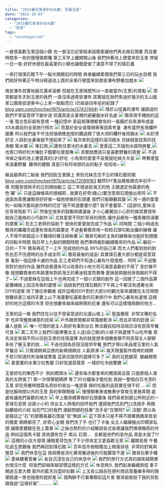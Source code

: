 ```yaml
---
title: "2015暑花東漫步玩水趣: 花蓮玉里"
date: "2015-10-03"
categories: 
  - "2015暑花東漫步玩水趣"
  - "旅遊"
tags: 
  - "uncategoried"
---
```


一直很喜歡玉里這個小鎮 也一直沒忘記曾經承諾徹愛讓他們再去做石頭畫 而且要時間多一些的慢慢做那種 第三天早上離開關山後 我們拎著池上便當來到玉里 停留一日一夜 好好休憩在最喜愛的小鎮也讓徹愛做了滿意不得了的璞石畫

一來打發璞石館下午一點半開館前的時間 再者繼續累積我們第三日的玩水目標 我們剛好拎著正午時分經過池上買的全美行便當來到南安瀑布野餐加戲水 [![](images/20124438974_b554236432.jpg)](http://flickr.com/photos/33703965@N00/20124438974)

南安瀑布其實地屬花蓮卓溪鄉 但就在玉里隔壁所以一直被當作(玉里)的景點 ![](images/20559061710_37b2a94f36.jpg) 常常都是冬天到玉里的我們 一直沒來過南安瀑布 其實就在我們來過好幾次的玉山國家公園南安遊客中心上來一點點而已 (已經是四年前的紀錄了 [blog.yam.com/hmchen1975/article/37437494](http://blog.yam.com/hmchen1975/article/37437494)) [![](images/20753963381_7e73d48885.jpg)](http://flickr.com/photos/33703965@N00/20753963381) 隱於山徑裏的瀑布 讓路過的我們不曾留意停下腳步過 但還真是炎夏裡的避暑戲水好去處 [![](images/20747050915_26b1bf40a4.jpg)](http://flickr.com/photos/33703965@N00/20747050915) 徹哥用手機拍的這一張 復古色彩超有意境 一種記憶中 家庭相簿裡都會有的一張攝於烏來瀑布或是XX水庫前的全家旅行照片 [![](images/21005603495_6ce9105b1d.jpg)](http://flickr.com/photos/33703965@N00/20559066500) 而基於安全或環境等等因素考量  瀑布當然有用欄杆圍著 所以我們是不守法但很順應民情的鑽過開了很大洞的欄杆後而親水 [![](images/20124442174_95dbd1416b.jpg)](http://flickr.com/photos/33703965@N00/20124442174) 水好清 好涼 人踩到水裏後就不想起來了 [![](images/20126104163_2a7e6cba6a.jpg)](http://flickr.com/photos/33703965@N00/20126104163) 每次來到這樣的溪河戲水 兄妹就是認真的找漁蝦 築水壩 [![](images/20559062538_684c73a123.jpg)](http://flickr.com/photos/33703965@N00/20559062538) 堆石頭[ ![](images/20559065310_29c85f89ba.jpg)](http://flickr.com/photos/33703965@N00/20559065310)還有往更冰的水裏去 [![](images/20560302579_835ce6f8d0.jpg)](http://flickr.com/photos/33703965@N00/20560302579) 愛愛這二天碰到水就特興奮[ ![](images/20560302239_be1720f312.jpg)](http://flickr.com/photos/33703965@N00/20560302239)也胃口特好的大嚷肚子餓要吃便當嚕 [![](images/20747050215_c4f8a944c5.jpg)](http://flickr.com/photos/33703965@N00/20747050215) 其實她應該只是喜歡野餐的感覺 [![](images/20560299159_cc007a7fa7.jpg)](http://flickr.com/photos/33703965@N00/20560299159) 不過冷掉之後的池上便當真的(才)好吃  小鳥胃的愛愛不自覺就吃掉大半盒 [![](images/20720796876_17c639372d.jpg)](http://flickr.com/photos/33703965@N00/20720796876) 帶著便當來溪裏野餐  難得的體驗 真是只有阿母想的出的點子 哈哈哈~ [![](images/20720792466_90e8393fd5.jpg)](http://flickr.com/photos/33703965@N00/20720792466)

躲過最熱的二點後 我們回到玉里鎮上 來到兄妹念念不忘的璞石藝術館 [blog.yam.com/hmchen1975/article/72099183](http://blog.yam.com/hmchen1975/article/72099183) 雖然DIY產品模板跟去年初不一樣 但徹哥很熟手的立刻開始動工 這二年很迷航海王的他 主題選定他最愛的角色'羅' [![](images/20737697162_dca736938a.jpg)](http://flickr.com/photos/33703965@N00/20737697162) 只是這線條真的很細耶...我實在好奇(擔心)要怎麼用石頭做出來阿 [![](images/20126095963_9a34fedc93.jpg)](http://flickr.com/photos/33703965@N00/20126095963) 不過因為答應讓徹哥好好做一幅他想做的石頭畫 我們只能靜觀其變 [![](images/20747041995_01ba630a21.jpg)](http://flickr.com/photos/33703965@N00/20747041995) 另一邊的愛愛則一如每次藝術創作時的叨念"我不知道要畫什麼? 我不會畫耶.." (這部份,愛妹活在哥哥陰影下) [![](images/20720790266_96899f9f26.jpg)](http://flickr.com/photos/33703965@N00/20720790266) 然後在很多的鼓勵與建議後 才小心翼翼加小心肝的做其實很有她自己風格的小巧創作 [![](images/20559058668_becd165436.jpg)](http://flickr.com/photos/33703965@N00/20559058668) 尤其愛愛不同於哥哥的用色 讓作品總有一種素雅但溫暖的感覺 [![](images/20560291639_b224b7bd84.jpg)](http://flickr.com/photos/33703965@N00/20560291639) 在志工老師的協助下 很快的愛愛就完成了作品 [![](images/20559056658_15518d6a97.jpg)](http://flickr.com/photos/33703965@N00/20559056658) 同時間 二個小時過去 徹哥的羅離完成還有很長的路要走 不過看著徹哥用一粒粒石頭勾勒出羅的線條 讓人不得不佩服這小子難得的專注與執著 [![](images/20126092893_9d460b5643.jpg)](http://flickr.com/photos/33703965@N00/20126092893) 徹哥勾勒好主角的線條後也剛好到閉館的四點半時間 隔日早上九點的開館時間 我們準時報到繼續徹哥的作品 [![](images/20559043120_0926265762.jpg)](http://flickr.com/photos/33703965@N00/20559043120) 繼前一日的一下午 徹哥再花了一上午 完成他的作品 99%的自己來 而大人們看到他的耐性也忍不住適時的出手成全阿 [![](images/20753947651_052f842867.jpg)](http://flickr.com/photos/33703965@N00/20753947651) 徹哥最後的成品! 其實璞石畫大部分都是寫意寫景 看到一個這樣卡通的作品 志工老師們不知道心裏有什麼感想... 呵呵 ![](images/20817536770_58f7021988.jpg) 不過徹哥對於他的作品 雖然自覺還有可以改善的小地方但可滿意喜歡的不得了 至於像不像 就視觀賞者的年齡還有對航海王的著迷程度而異嚕 愛妹就佩服他哥佩服的不得了~ ![](images/20995740212_74577b9845.jpg) 不過愛妹在這個上午也再完成了一個小文鎮的創作 這一回做了二個作品算是彌補她上回沒有做的遺憾 [![](images/20720777416_a6b68ccf20.jpg)](http://flickr.com/photos/33703965@N00/20720777416) 話說我們在璞石館的下午與上午都沒有遇著也來DIY的遊客 除了幾位參觀者 或許這樣的DIY對於大部分的觀光客來講實在太花時間 很難排進三或四天要上山下海還要吃遍美食的花東旅行中 我們心裏有些遺憾 這樣好的地方這樣的冷清 但也很慶幸越來越熱鬧的花東 還有可以這樣慢與靜的地方...

玉里的這一晚 我們住在以往不曾留意過的北邊山坡上 [![](images/20737688742_2db55b1f10.jpg)](http://flickr.com/photos/33703965@N00/20737688742) 智嵐雅居  非常文雅的名字 也非常雅致禪意的民宿 [![](images/20560284679_73493e7aed.jpg)](http://flickr.com/photos/33703965@N00/20560284679) 戶外跟房間都非常寬敞乾淨 ![](images/20559052640_b3c898e732.jpg) 而且非常的舒適 [![](images/20559053908_225ae3c07f.jpg)](http://flickr.com/photos/33703965@N00/20559053908) [](http://flickr.com/photos/33703965@N00/20559052640)讓人放鬆 [![](images/20560287579_57e71164fa.jpg)](http://flickr.com/photos/33703965@N00/20560287579) 唯一可惜的是主人剛好有事到台北 無法親自招待且隔日沒有民宿早餐可食 [![](images/20560286319_dd7b1e527b.jpg)](http://flickr.com/photos/33703965@N00/20560286319) 第二天早上我們只能帶著女主人送(自己做)的小扇子與遺憾下山吃早餐 原先決定來個不同以往到玉里的住宿選擇 為的就是想多個機會跟不同民宿主人聊聊 多些了解玉里的說... [![](images/20559050668_d649a59d9d.jpg)](http://flickr.com/photos/33703965@N00/20559050668) 不過也因為民宿沒提供早餐 我們才得以來品嚐玉里的人氣早餐店 [![](images/20720781596_3135cc19b5.jpg)](http://flickr.com/photos/33703965@N00/20720781596) 只賣燒餅與豆漿的新興燒餅店 人氣鼎沸 [![](images/20737685792_248ac084ab.jpg)](http://flickr.com/photos/33703965@N00/20737685792) 每天限量製作燒烤的燒餅  不若只知道的夾油條或蔥蛋 這家店提供的選擇可多了 [![](images/20559045770_638a12b589.jpg)](http://flickr.com/photos/33703965@N00/20559045770) 我的豆乾酸菜  酸鹹開胃 [![](images/20753949141_316df7bf0d.jpg)](http://flickr.com/photos/33703965@N00/20753949141) 愛愛要的水果沙拉售罄 只好改選苜蓿芽  一樣好吃令她驚艷 [![](images/20747031705_66d12f4ef8.jpg)](http://flickr.com/photos/33703965@N00/20747031705)

玉里好吃的東西不少  例如橋頭冰 [![](images/20747040185_bc4dae7a77.jpg)](http://flickr.com/photos/33703965@N00/20747040185) 還有每次都會來的橋頭臭豆腐 只是那個人潮真的太誇張了! 第一次得領號碼牌 等了30分鐘後才能吃到 我說一整個白日冷清的玉里 卻在用餐時間莫名奇妙的冒出一堆遊客 搞的吃飯的品質實在很不好.... [![](images/20559050620_bffc071dcd.jpg)](http://flickr.com/photos/33703965@N00/20559050620) 但是吃飯時間以外的玉里 真的寧靜簡樸 [![](images/20737683812_712b97d344.jpg)](http://flickr.com/photos/33703965@N00/20737683812) 慢慢開著車或散著步穿梭玉里巷弄間 處處有讓我們喜歡的地方 [![](images/20737678812_37b65a8b4a.jpg)](http://flickr.com/photos/33703965@N00/20737678812) 早上徹哥總算做好石頭畫後 我們尋來到鎮公所附近的一家墣石皂房 店面小小的 但女主人熱情的招呼我們 還請我們先到門口洗個手 再開始聽她的介紹 站在門口的我們 滿臉問號的找著"洗手皂"在哪阿? ![](https://scontent-hkg3-1.xx.fbcdn.net/hphotos-xaf1/v/t1.0-9/10672433_1027707110574931_4346505770368929639_n.jpg?oh=7f2e1863cf21fb71fd396237bf4b247b&oe=569CFCBA) 沒錯! 原以為是鎮店之"石"的那顆美麗石頭是"皂"無誤 [![](images/20125791633_3544a19f0f.jpg)](http://flickr.com/photos/33703965@N00/20125791633) 這下原本只是不得不跟著媽媽來買皂的徹愛 眼睛都亮了, 好奇心全開 我們洗了手 也打了卡後 女主人繼續搬出印模家私頭 讓徹愛體驗在皂上蓋章 [![](images/20737681562_e7cdc768c5.jpg)](http://flickr.com/photos/33703965@N00/20737681562) 之後也熱烈的介紹解說各式各樣讓我們嘖嘖稱奇的作品 例如這個馬卡龍 其他還有包子 南瓜 石頭....  全都是他們的皂作品 真是太強了!!! ![](images/20995740382_ede0cbe26a.jpg) 這樣的小店大發現 讓徹愛荷包失了不少但肯定又更喜歡玉里 [![](images/20737671302_11702e0ccd.jpg)](http://flickr.com/photos/33703965@N00/20737671302) 離開皂房 午餐吃過玉里麵後 我們再回到璞石館 [![](images/20559038398_a869a087c2.jpg)](http://flickr.com/photos/33703965@N00/20559038398) 百年茄冬樹樹蔭加上微風徐徐  非常的舒爽與愜意 [![](images/20720769296_b6de461ae7.jpg)](http://flickr.com/photos/33703965@N00/20720769296) 我們休息在這 我與徹爸消化著用餐過後的可能腸胃不適 [![](images/20737672552_3a5701affb.jpg)](http://flickr.com/photos/33703965@N00/20737672552) 徹哥玩著手機 [![](images/20747022725_acdca6c40d.jpg)](http://flickr.com/photos/33703965@N00/20747022725) 愛妹聽著音樂 [![](images/20559040528_1c8648e892.jpg)](http://flickr.com/photos/33703965@N00/20559040528) 各自沉浸在自己的休息中 [![](images/20737674132_3de7d47df6.jpg)](http://flickr.com/photos/33703965@N00/20737674132) 我們的旅行方式真的越來越簡單也很沒什麼  但我們卻越來越習慣這樣的方式 [![](images/20560275439_d2ef9b5e29.jpg)](http://flickr.com/photos/33703965@N00/20560275439) 休息夠久 我們起身繼續旅程 車子開過玉里大橋 窗外的藍天白雲好壯觀 [![](images/20737677232_49e834890f.jpg)](http://flickr.com/photos/33703965@N00/20737677232) 上玉長公路前在便利商店買養樂多時的隨便路邊一景也隨便的就好美 ![](images/20559031750_2bd42b919b.jpg) 我陶醉不已看著眼前這片景 徹哥偷偷拍下我的背影 跟我說"這樣好美"........... ![](images/20384543233_06e9e34a89.jpg)
